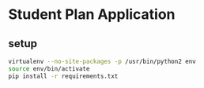 # Student Plan Application

## setup
```bash
virtualenv --no-site-packages -p /usr/bin/python2 env
source env/bin/activate
pip install -r requirements.txt
```
